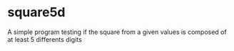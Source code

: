 # square5d
A simple program testing if the square from a given values is composed of at least 5 differents digits
